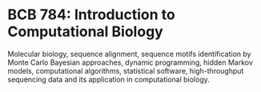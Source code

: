 # BCB 784: Introduction to Computational Biology

Molecular biology, sequence alignment, sequence motifs identification by Monte Carlo Bayesian approaches, dynamic programming, hidden Markov models, computational algorithms, statistical software, high-throughput sequencing data and its application in computational biology.